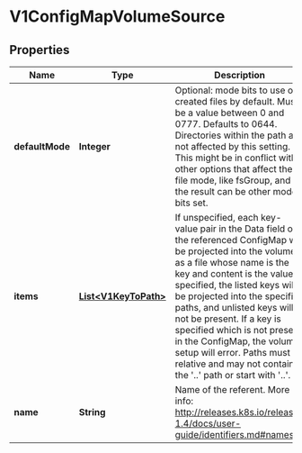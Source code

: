 
# V1ConfigMapVolumeSource

## Properties
Name | Type | Description | Notes
------------ | ------------- | ------------- | -------------
**defaultMode** | **Integer** | Optional: mode bits to use on created files by default. Must be a value between 0 and 0777. Defaults to 0644. Directories within the path are not affected by this setting. This might be in conflict with other options that affect the file mode, like fsGroup, and the result can be other mode bits set. |  [optional]
**items** | [**List&lt;V1KeyToPath&gt;**](V1KeyToPath.md) | If unspecified, each key-value pair in the Data field of the referenced ConfigMap will be projected into the volume as a file whose name is the key and content is the value. If specified, the listed keys will be projected into the specified paths, and unlisted keys will not be present. If a key is specified which is not present in the ConfigMap, the volume setup will error. Paths must be relative and may not contain the &#39;..&#39; path or start with &#39;..&#39;. |  [optional]
**name** | **String** | Name of the referent. More info: http://releases.k8s.io/release-1.4/docs/user-guide/identifiers.md#names |  [optional]



